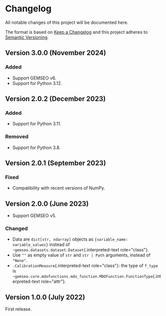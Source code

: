 <!--
Copyright 2021 IRT Saint Exupéry, https://www.irt-saintexupery.com

This work is licensed under the Creative Commons Attribution-ShareAlike 4.0
International License. To view a copy of this license, visit
http://creativecommons.org/licenses/by-sa/4.0/ or send a letter to Creative
Commons, PO Box 1866, Mountain View, CA 94042, USA.
-->

<!--
Changelog titles are:
- Added: for new features.
- Changed: for changes in existing functionality.
- Deprecated: for soon-to-be removed features.
- Removed: for now removed features.
- Fixed: for any bug fixes.
- Security: in case of vulnerabilities.
-->

# Changelog

All notable changes of this project will be documented here.

The format is based on
[Keep a Changelog](https://keepachangelog.com/en/1.0.0)
and this project adheres to
[Semantic Versioning](https://semver.org/spec/v2.0.0.html).

## Version 3.0.0 (November 2024)

### Added

- Support GEMSEO v6.
- Support for Python 3.12.

## Version 2.0.2 (December 2023)

### Added

- Support for Python 3.11.

### Removed

- Support for Python 3.8.

## Version 2.0.1 (September 2023)

### Fixed

- Compatibility with recent versions of NumPy.

## Version 2.0.0 (June 2023)

- Support GEMSEO v5.

### Changed

- Data are `dict[str, ndarray]` objects as
    `{variable_name: variable_values}` instead of
    `~gemseo.datasets.dataset.Dataset`{.interpreted-text role="class"}.
- Use `""` as empty value of `str` and `str | Path` arguments, instead
    of `"None"`.
- `.CalibrationMeasure`{.interpreted-text role="class"}: the type of
    `f_type` is
    `~gemseo.core.mdofunctions.mdo_function.MDOFunction.FunctionType`{.interpreted-text
    role="attr"}.

## Version 1.0.0 (July 2022)

First release.

